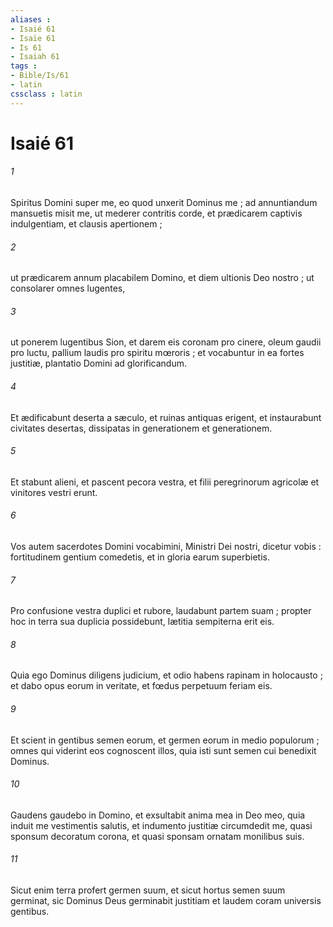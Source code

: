 ```yaml
---
aliases : 
- Isaié 61
- Isaïe 61
- Is 61
- Isaiah 61
tags : 
- Bible/Is/61
- latin
cssclass : latin
---
```


# Isaié 61

###### 1
Spiritus Domini super me, eo quod unxerit Dominus me ; ad annuntiandum mansuetis misit me, ut mederer contritis corde, et prædicarem captivis indulgentiam, et clausis apertionem ;
###### 2
ut prædicarem annum placabilem Domino, et diem ultionis Deo nostro ; ut consolarer omnes lugentes,
###### 3
ut ponerem lugentibus Sion, et darem eis coronam pro cinere, oleum gaudii pro luctu, pallium laudis pro spiritu mœroris ; et vocabuntur in ea fortes justitiæ, plantatio Domini ad glorificandum.
###### 4
Et ædificabunt deserta a sæculo, et ruinas antiquas erigent, et instaurabunt civitates desertas, dissipatas in generationem et generationem.
###### 5
Et stabunt alieni, et pascent pecora vestra, et filii peregrinorum agricolæ et vinitores vestri erunt.
###### 6
Vos autem sacerdotes Domini vocabimini, Ministri Dei nostri, dicetur vobis : fortitudinem gentium comedetis, et in gloria earum superbietis.
###### 7
Pro confusione vestra duplici et rubore, laudabunt partem suam ; propter hoc in terra sua duplicia possidebunt, lætitia sempiterna erit eis.
###### 8
Quia ego Dominus diligens judicium, et odio habens rapinam in holocausto ; et dabo opus eorum in veritate, et fœdus perpetuum feriam eis.
###### 9
Et scient in gentibus semen eorum, et germen eorum in medio populorum ; omnes qui viderint eos cognoscent illos, quia isti sunt semen cui benedixit Dominus.
###### 10
Gaudens gaudebo in Domino, et exsultabit anima mea in Deo meo, quia induit me vestimentis salutis, et indumento justitiæ circumdedit me, quasi sponsum decoratum corona, et quasi sponsam ornatam monilibus suis.
###### 11
Sicut enim terra profert germen suum, et sicut hortus semen suum germinat, sic Dominus Deus germinabit justitiam et laudem coram universis gentibus.
